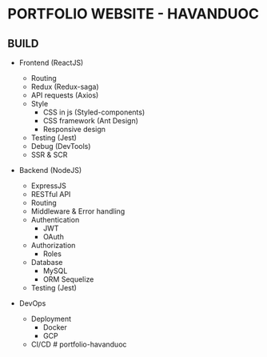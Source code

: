 # PORTFOLIO WEBSITE - HAVANDUOC

## BUILD

- Frontend (ReactJS)

  - Routing
  - Redux (Redux-saga)
  - API requests (Axios)
  - Style
    - CSS in js (Styled-components)
    - CSS framework (Ant Design)
    - Responsive design
  - Testing (Jest)
  - Debug (DevTools)
  - SSR & SCR

- Backend (NodeJS)

  - ExpressJS
  - RESTful API
  - Routing
  - Middleware & Error handling
  - Authentication
    - JWT
    - OAuth
  - Authorization
    - Roles
  - Database
    - MySQL
    - ORM Sequelize
  - Testing (Jest)

- DevOps
  - Deployment
    - Docker
    - GCP
  - CI/CD
#   p o r t f o l i o - h a v a n d u o c 
 
 
